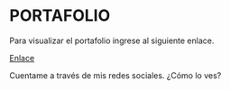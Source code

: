 <h1>PORTAFOLIO</h1>

Para visualizar el portafolio ingrese al siguiente enlace.

[Enlace](https://jortiz18x.github.io/portafolio/)

Cuentame a través de mis redes sociales. ¿Cómo lo ves?